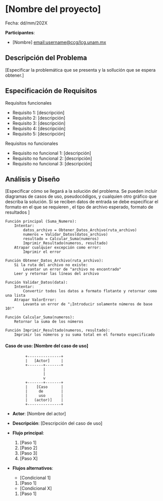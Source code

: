 # [Nombre del proyecto]

Fecha: dd/mm/202X  

**Participantes**:

- [Nombre] <email:username@ccg/lcg.unam.mx>  

## Descripción del Problema


[Especificar la problemática que se presenta y la sollución que se espera obtener.]  


## Especificación de Requisitos

Requisitos funcionales

- Requisito 1: [descripción]  
- Requisito 2: [descripción]  
- Requisito 3: [descripción]  
- Requisito 4: [descripción]  
- Requisito 5: [descripción]  

Requisitos no funcionales

- Requisito no funcional 1: [descripción]  
- Requisito no funcional 2: [descripción]  
- Requisito no funcional 3: [descripción]  



## Análisis y Diseño

[Especificar cómo se llegará a la solución del problema. Se pueden incluir diagramas de casos de uso, pseudocódigos, y cualquien otro gráfico que describa la solución. Si se reciben datos de entrada se debe especificar el formato en el que se requieren , el tipo de archivo esperado, formato de resultados  ]  


```
Función principal (Suma_Numero):
    Intentar:
        datos_archivo = Obtener_Datos_Archivo(ruta_archivo)
        numeros = Validar_Datos(datos_archivo)
        resultado = Calcular_Suma(numeros)
        Imprimir_Resultado(numeros, resultado)
    Atrapar cualquier excepción como error:
        Imprimir el error

Función Obtener_Datos_Archivo(ruta_archivo):
    Si la ruta del archivo no existe:
        Levantar un error de "archivo no encontrado"
    Leer y retornar las líneas del archivo

Función Validar_Datos(data):
    Intentar:
        Convertir todos los datos a formato flotante y retornar como una lista
    Atrapar ValorError:
        Levanta un error de "¡Introducir solamente números de base 10!"

Función Calcular_Suma(numeros):
    Retornar la suma de los números

Función Imprimir_Resultado(numeros, resultado):
    Imprimir los números y su suma total en el formato especificado
```



#### Caso de uso: [Nombre del caso de uso]

```
         +---------------+
         |   [Actor]     |
         +-------+-------+
                 |
                 | 
                 v
         +-------+-------+
         |    [Caso      |
         |     de        |
         |     uso       |
         |   (actor)]    |
         +---------------+
```

- **Actor**: [Nombre del actor]
- **Descripción**: [Descripción del caso de uso]
- **Flujo principal**:

	1. [Paso 1]  
	2. [Paso 2]  
	3. [Paso 3]  
	4. [Paso X]  
	
- **Flujos alternativos**:
	- [Condicional 1]
	1. [Paso 1]  
	- [Condicional X]
	1. [Paso 1]  
                

